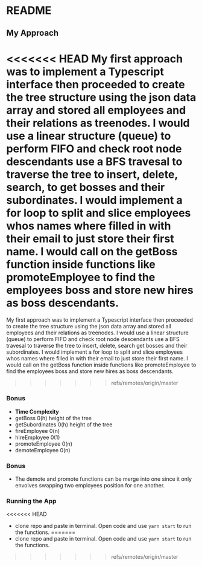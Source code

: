 # README

## My Approach
<<<<<<< HEAD
My first approach was to implement a Typescript interface then proceeded to create the tree structure using the json data array and stored all employees and their relations as treenodes. I would use a linear structure (queue) to perform FIFO and check root node descendants use a BFS travesal to traverse the tree to insert, delete, search, to get bosses and their subordinates. I would implement a for loop to split and slice employees whos names where filled in with their email to just store their first name. I would call on the getBoss function inside functions like promoteEmployee to find the employees boss and store new hires as boss descendants.
=======
My first approach was to implement a Typescript interface then proceeded to create the tree structure using the json data array and stored all employees and their relations as treenodes. I would use a linear structure (queue) to perform FIFO and check root node descendants use a BFS travesal to traverse the tree to insert, delete, search get bosses and their subordinates. I would implement a for loop to split and slice employees whos names where filled in with their email to just store their first name. I would call on the getBoss function inside functions like promoteEmployee to find the employees boss and store new hires as boss descendants.
>>>>>>> refs/remotes/origin/master

### Bonus
- **Time Complexity**
- getBoss 0(h)  height of the tree 
- getSubordinates  0(h) height of the tree
- fireEmployee 0(n) 
- hireEmployee 0(1)
- promoteEmployee 0(n)
- demoteEmployee 0(n)

### Bonus
- The demote and promote functions can be merge into one since it only envolves swapping two employees position for one another.

### Running the App
<<<<<<< HEAD
- clone repo and paste in terminal. Open code and use `yarn start` to run the functions.
=======
- clone repo and paste in terminal. Open code and use `yarn start` to run the functions.
>>>>>>> refs/remotes/origin/master
